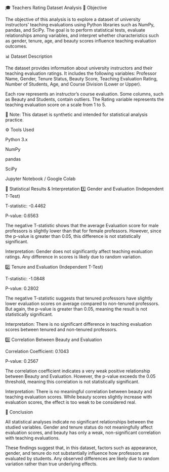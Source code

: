 🎓 Teachers Rating Dataset Analysis
🧭 Objective

The objective of this analysis is to explore a dataset of university instructors’ teaching evaluations using Python libraries such as NumPy, pandas, and SciPy.
The goal is to perform statistical tests, evaluate relationships among variables, and interpret whether characteristics such as gender, tenure, age, and beauty scores influence teaching evaluation outcomes.

📊 Dataset Description

The dataset provides information about university instructors and their teaching evaluation ratings.
It includes the following variables: Professor Name, Gender, Tenure Status, Beauty Score, Teaching Evaluation Rating, Number of Students, Age, and Course Division (Lower or Upper).

Each row represents an instructor’s course evaluation. Some columns, such as Beauty and Students, contain outliers. The Rating variable represents the teaching evaluation score on a scale from 1 to 5.

🧩 Note: This dataset is synthetic and intended for statistical analysis practice.

⚙️ Tools Used

Python 3.x

NumPy

pandas

SciPy

Jupyter Notebook / Google Colab

🧪 Statistical Results & Interpretation
1️⃣ Gender and Evaluation (Independent T-Test)

T-statistic: -0.4462

P-value: 0.6563

The negative T-statistic shows that the average Evaluation score for male professors is slightly lower than that for female professors.
However, since the p-value is greater than 0.05, this difference is not statistically significant.

Interpretation: Gender does not significantly affect teaching evaluation ratings. Any difference in scores is likely due to random variation.

2️⃣ Tenure and Evaluation (Independent T-Test)

T-statistic: -1.0848

P-value: 0.2802

The negative T-statistic suggests that tenured professors have slightly lower evaluation scores on average compared to non-tenured professors.
But again, the p-value is greater than 0.05, meaning the result is not statistically significant.

Interpretation: There is no significant difference in teaching evaluation scores between tenured and non-tenured professors.

3️⃣ Correlation Between Beauty and Evaluation

Correlation Coefficient: 0.1043

P-value: 0.2567

The correlation coefficient indicates a very weak positive relationship between Beauty and Evaluation.
However, the p-value exceeds the 0.05 threshold, meaning this correlation is not statistically significant.

Interpretation: There is no meaningful correlation between beauty and teaching evaluation scores.
While beauty scores slightly increase with evaluation scores, the effect is too weak to be considered real.

🧩 Conclusion

All statistical analyses indicate no significant relationships between the studied variables.
Gender and tenure status do not meaningfully affect evaluation scores, and beauty has only a weak, non-significant correlation with teaching evaluations.

These findings suggest that, in this dataset, factors such as appearance, gender, and tenure do not substantially influence how professors are evaluated by students.
Any observed differences are likely due to random variation rather than true underlying effects.
